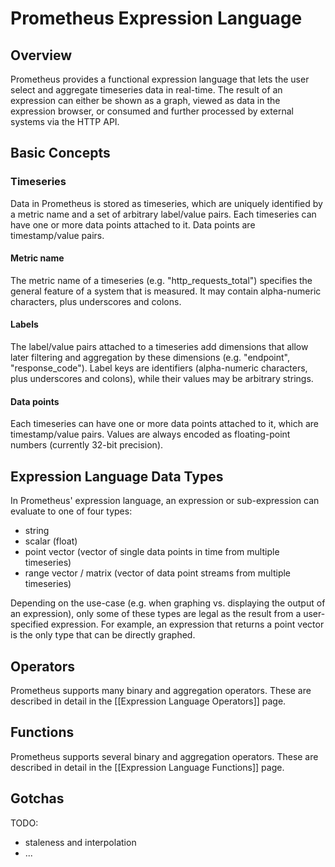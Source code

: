 # Prometheus Expression Language

## Overview

Prometheus provides a functional expression language that lets the user select and aggregate timeseries data in real-time. The result of an expression can either be shown as a graph, viewed as data in the expression browser, or consumed and further processed by external systems via the HTTP API.

## Basic Concepts

### Timeseries

Data in Prometheus is stored as timeseries, which are uniquely identified by a metric name and a set of arbitrary label/value pairs. Each timeseries can have one or more data points attached to it. Data points are timestamp/value pairs.

#### Metric name
The metric name of a timeseries (e.g. "http_requests_total") specifies the general feature of a system that is measured. It may contain alpha-numeric characters, plus underscores and colons.

#### Labels
The label/value pairs attached to a timeseries add dimensions that allow later filtering and aggregation by these dimensions (e.g. "endpoint", "response_code"). Label keys are identifiers (alpha-numeric characters, plus underscores and colons), while their values may be arbitrary strings.

#### Data points
Each timeseries can have one or more data points attached to it, which are timestamp/value pairs. Values are always encoded as floating-point numbers (currently 32-bit precision).

## Expression Language Data Types

In Prometheus' expression language, an expression or sub-expression can evaluate to one of four types:

* string
* scalar (float)
* point vector (vector of single data points in time from multiple timeseries)
* range vector / matrix (vector of data point streams from multiple timeseries)

Depending on the use-case (e.g. when graphing vs. displaying the output of an expression), only some of these types are legal as the result from a user-specified expression. For example, an expression that returns a point vector is the only type that can be directly graphed.

## Operators

Prometheus supports many binary and aggregation operators. These are described in detail in the [[Expression Language Operators]] page.

## Functions

Prometheus supports several binary and aggregation operators. These are described in detail in the [[Expression Language Functions]] page.

## Gotchas

TODO:
* staleness and interpolation
* ...